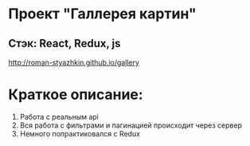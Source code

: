 # Проект "Галлерея картин"

## Стэк: React, Redux, js

http://roman-styazhkin.github.io/gallery

# Краткое описание:
1. Работа с реальным api
2. Вся работа с фильтрами и пагинацией происходит через сервер
3. Немного попрактиковался с Redux

